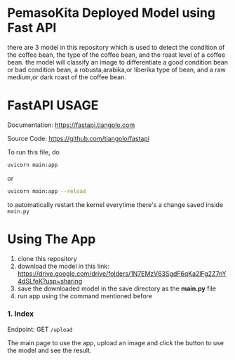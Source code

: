 # PemasoKita Deployed Model using Fast API

there are 3 model in this repository which is used to detect the condition of the coffee bean, the type of the coffee bean, and the roast level of a coffee bean. the model will classify an image to differentiate a good condition bean or bad condition bean, a robusta,arabika,or liberika type of bean, and a raw medium,or dark roast of the coffee bean.

# FastAPI USAGE

Documentation: https://fastapi.tiangolo.com

Source Code: https://github.com/tiangolo/fastapi

To run this file, do
```bash
uvicorn main:app
```
or
```bash
uvicorn main:app --reload
```
to automatically restart the kernel everytime there's a change saved inside `main.py`

# Using The App
1. clone this repository 
2. download the model in this link: https://drive.google.com/drive/folders/1N7EMzV63SgdF6qKa2lFg2Z7nY4dSLfeK?usp=sharing
3. save the downloaded model in the save directory as the **main.py** file
4. run app using the command mentioned before
### 1. Index
Endpoint: GET `/upload` <br>

The main page to use the app, upload an image and click the button to use the model and see the result.



